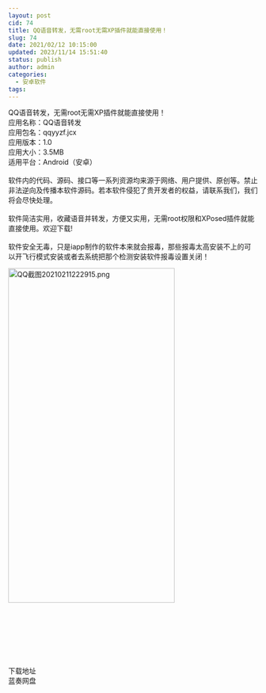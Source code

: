 ```yaml
---
layout: post
cid: 74
title: QQ语音转发，无需root无需XP插件就能直接使用！
slug: 74
date: 2021/02/12 10:15:00
updated: 2023/11/14 15:51:40
status: publish
author: admin
categories: 
  - 安卓软件
tags: 
---
```



<div alt="潮男心博客 www.cnx0.com" >
				QQ语音转发，无需root无需XP插件就能直接使用！<br>
应用名称：QQ语音转发<br>
应用包名：qqyyzf.jcx<br>
应用版本：1.0<br>
应用大小：3.5MB<br>
适用平台：Android（安卓）<br><br>
软件内的代码、源码、接口等一系列资源均来源于网络、用户提供、原创等。禁止非法逆向及传播本软件源码。若本软件侵犯了贵开发者的权益，请联系我们，我们将会尽快处理。<br><br>
软件简洁实用，收藏语音并转发，方便又实用，无需root权限和XPosed插件就能直接使用。欢迎下载!<br><br>
软件安全无毒，只是iapp制作的软件本来就会报毒，那些报毒太高安装不上的可以开飞行模式安装或者去系统把那个检测安装软件报毒设置关闭！<br><p>
	<a target="_blank" href="https://www.dbg188.com/content/uploadfile/202102/b6141613053862.png" id="ematt:23283"><img src="https://www.dbg188.com/content/uploadfile/202102/b6141613053862.png" title="点击查看原图" alt="QQ截图20210211222915.png" border="0" width="336" height="676"></a>
</p>
<p>
	<br></p>
<p>
	<br></p>
<br><br><br><div class="Fengdown_tit">
	<i class="ico"></i>下载地址 
</div>
<span onclick="window.open('https://jxdbgcom.lanzous.com/iZOiNlku72f');" class="Fengdown"><i class="ico"></i><i class="line"></i>蓝奏网盘</span> 			</div>
			
